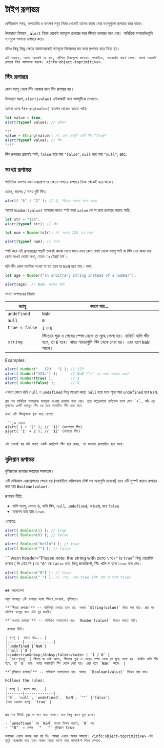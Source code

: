 # টাইপ রূপান্তর

বেশীরভাগ সময়, অপারেটর ও ফাংশন সমুহ নিজে থেকেই তাদের কাছে দেয়া ভ্যালুগুলো রূপান্তর করে থাকে। 

উদাহারণ হিসাবে , `alert` নিজে থেকেই ভ্যালুকে রূপান্তর করে স্টিংয়ে রূপান্তর করে নেয়। গানিতিক অপারেটরগুলি ভ্যালুকে সংখ্যায় রূপান্তর করে। 

যদিও কিছু কিছু ক্ষেত্রে আমাদেরকেই ভ্যালুকে নিজেদের মত করে রূপান্তর করে নিতে হয়। 

```smart header="Not talking about objects yet"
এই অধ্যায়ে, আমরা অবজেক্ট নয় বরং, মৌলিক বিষয়গূলো জানবো। পরবর্তিতে, অবজেক্টের ধারণা পেলে, আমরা অবজেক্ট রূপান্তর নিয়ে আলোচনা করবো। <info:object-toprimitive>.
```

## স্টিং রূপান্তর 

কোন ভ্যালু থেকে স্টিং দরকার হলে স্টিং রূপান্তর হয়। 

উদাহরণ স্বরূপ, `alert(value)` এইকাজটি করে ভ্যালুটিকে দেখাতে।

আমরা একে `String(value)` ফাংশন থেকেও করতে পারি:

```js run
let value = true;
alert(typeof value); // বুলিয়ান

*!*
value = String(value); // এখন ভ্যালুটি একটি স্টিং "true"
alert(typeof value); // স্টিং
*/!*
```

স্টিং রুপান্তর প্রায়শই স্পষ্ট,  `false` হয়ে যায় `"false"`, `null` হয়ে যায় `"null"`, etc.

## সংখ্যা রূপান্তর 

গানিতিক ফাংশন এবং এক্সপ্রেশনের ক্ষেত্রে সংখ্যায় রুপান্তর  নিজে থেকেই হয়ে থাকে।

যেমন, ভাগের `/` সময় দুটি স্টিং:

```js run
alert( "6" / "2" ); // 3, স্টিংয়ের সংখ্যায় বদলে যাওয়া
```

আমরা `Number(value)` ব্যাবহার করেও স্পষ্ট করে `value` কে সংখ্যায় রূপান্তর করতে পারি:

```js run
let str = "123";
alert(typeof str); // স্টিং

let num = Number(str); // সংখ্যায় 123 হয়ে গেছে

alert(typeof num); // সংখ্যা
```

স্পট করে এই রুপান্তরের পন্থাটি তখনই কাজে লাগে যখন এমন কোন সোর্স থেকে ভ্যালু পাই যা স্টিং দেয় অথচ যার কোন সংখ্যা দেয়ার কথা, যেমন ঃ টেক্সট ফর্ম ।

যদি স্টীং কোন ভ্যালিড সংখ্যা না হয় তবে তা `NaN` হয়ে যায়। যথা:

```js run
let age = Number("an arbitrary string instead of a number");

alert(age); // NaN, রূপান্তর হয়নি
```

সংখ্যা রুপান্তরের নিয়ম:

| ভ্যালু |  বদলে যায়... |
|-------|-------------|
|`undefined`|`NaN`|
|`null`|`0`|
|<code>true&nbsp;ও&nbsp;false</code> | `1` ও `0` |
| `string` | স্টিংয়ের শুরু ও শেষের স্পেস থেকে তা মুছে ফেলা হয়। বাকিটা খালি স্টীং হলে, তা `0` হবে। নাহয় নাম্বারগুলি স্টিং থেকে নেয়া হয়। এরর হলে `NaN` আসে। |

Examples:

```js run
alert( Number("   123   ") ); // 123
alert( Number("123z") );      // NaN ("z" এর সংখ্যা রুপান্তরে এরর)
alert( Number(true) );        // 1
alert( Number(false) );       // 0
```

এখানে জেনে রাখি `null` ও `undefined` ভিন্ন আচরণ করে: `null` হয়ে যাবে শূন্য আর `undefined` হবে `NaN`.

````smart header="Addition '+' concatenates strings"
প্রায় সব গানিতিক অপারেটর ভ্যালুকে সংখ্যায় রূপান্তর করে নেয়। তবে উল্লেখযোগ্য ব্যতিক্রম হলো যোগ `+`, যদি এর দুপাশের একটি ভ্যালুও স্টিং হয় তবে অপরটিও স্টিং হয়ে যাবে

তখন এটি স্টিংগুলাকে যুক্ত করে ফেলে:

```js run
alert( 1 + '2' ); // '12' (ডানপাশে স্টিং)
alert( '1' + 2 ); // '12' (বাপাশে স্টিং)
```

এটা তখনই হয় যদি অন্তত একটি আর্গুমেন্ট স্টিং হবে নাহয়, তা সংখ্যায় রুপান্তরিত হয়ে যাবে।
````

## বুলিয়ান রূপান্তর

বুলিয়ানের রূপান্তর সবচেয়ে সহজতম।

এটি লজিকাল এক্সপ্রেশনের ক্ষেত্রে হয় (পরবর্তিতে কণ্ডিশনাল টেস্ট সহ অন্যগুলি দেখবো) তবে এটি সুস্পট করেও রূপান্তর করা যায় `Boolean(value)`.

রূপান্তর নীতি:

- খালি ভ্যালু, যেমনঃ `0`, খালি স্টিং, `null`, `undefined`, ও `NaN`, হবে `false`.
- অন্যসব হয়ে যায় `true`.

এক্ষেত্রে:

```js run
alert( Boolean(1) ); // true
alert( Boolean(0) ); // false

alert( Boolean("hello") ); // true
alert( Boolean("") ); // false
```

````warn header="Please note: the string with zero `\"0\"` is `true`"
কিছু প্রোগ্রামিং ভাষায় ( পি এইচ পি ) তে `"0"` কে `false` ধরে, কিন্তু জাভাস্ক্রিপ্ট, স্টিং খালি না হলে `true` ধরে নেয়।

```js run
alert( Boolean("0") ); // true
alert( Boolean(" ") ); // স্পেস, এটাও true (স্টিং খালি না হলেই true)
```
````

## সারসংক্ষেপ

বহুল ব্যাবহৃত ৩টি রূপান্তর হচ্ছে স্টিংয়ে,সংখ্যায়, বুলিয়ানে। 

**`স্টিংয়ে রূপান্তর`** -- আউটপুট দেখতে হলে হয়। অথবা `String(value)` দিয়ে করা যায়। প্রায় সব মৌলিক ভ্যালুর জন্য এটা খুব জরুরী।

**`সংখ্যায় রূপান্তর`** -- গানিতিক অপারেশনে হয়। `Number(value)` দিয়েও করতে পারি।

 রূপান্তর নীতি:

| ভ্যালু |  বদলে যায়... |
|-------|-------------|
|`undefined`|`NaN`|
|`null`|`0`|
|<code>true&nbsp;/&nbsp;false</code> | `1 / 0` |
| `string` | স্টিংয়ে যা তাই আসে, স্টিংয়ের শুরু ও শেষের স্পেস থেকে তা মুছে ফেলা হয়। বাকিটা খালি স্টীং হলে, তা `0` হবে। নাহয় নাম্বারগুলি স্টিং থেকে নেয়া হয়। এরর হলে `NaN` আসে। |

**`বুলিয়ানে রূপান্তর`** -- লজিকাল অপারেশনে হয়। আবার  `Boolean(value)` দিয়েও করা যায।

Follows the rules:

| ভ্যালু |  বদলে যায়... |
|-------|-------------|
|`0`, `null`, `undefined`, `NaN`, `""` |`false`|
|অন্য যেকোন ভ্যালু| `true` |


প্রায় সব নীতিই বুঝা অ মনে রাখা সোজা। তবে কিছু কমন ভুল হলো:

- `undefined` হয় `NaN` সংখ্যা হিসাব করলে, `0` নয়
- `"0"` ও স্পেস  `"   "` বুলিয়ানে true

অবজেক্ট এখানে কভার করা হয় নি। আমরা এখানে আবার আসবো। <info:object-toprimitive> এটা শুধুই অব্জেক্টের জন্য যখন আমরা আরো ভালো করে জাভাস্ক্রিপ্ট শিখে ফেলবো.
